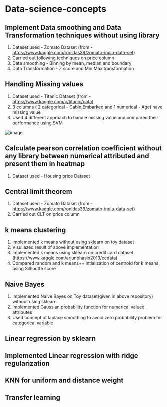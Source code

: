 # Data-science-concepts

## Implement Data smoothing and Data Transformation techniques without using library

1. Dataset used - Zomato Dataset (from - https://www.kaggle.com/ronidas39/zomato-india-data-set)
2. Carried out following techniques on price column
3. Data smoothing - Binning by mean, median and boundary
4. Data Transformation - Z score and Min Max transformation
 

## Handling Missing values

1. Dataset used - Titanic Dataset (from - https://www.kaggle.com/c/titanic/data)
2. 3 columns ( 2 categorical - Cabin,Embarked and 1 numerical - Age) have missing value
3. Used 4 different approach to handle missing value and compared their performance using SVM

![image](https://user-images.githubusercontent.com/67454437/121644370-8c30df00-cab0-11eb-85c1-b54d1b0e0022.png)


## Calculate pearson correlation coefficient without any library between numerical attributed and present them in heatmap

1. Dataset used - Housing price Dataset 

## Central limit theorem

1. Dataset used - Zomato Dataset (from - https://www.kaggle.com/ronidas39/zomato-india-data-set)
2. Carried out CLT on price column


## k means clustering

1. Implemented k means without using sklearn on toy dataset
2. Visuliazed result of above implementation
3. Implemented k means using sklearn on credit card dataset (https://www.kaggle.com/arjunbhasin2013/ccdata)
4. Compared random and k means++ intialization of centroid for k means using Silhoutte score

## Naive Bayes

1. Implemented Naive Bayes on Toy dataset(given in above repository) without using sklearn
2. Implemented Gaussian probability function for numerical valued attributes
3. Used concept of laplace smoothing to avoid zero probability problem for categorical variable 

## Linear regression by sklearn

## Implemented Linear regression with ridge regularization

## KNN for uniform and distance weight

## Transfer learning
